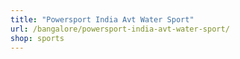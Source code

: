 ```yaml
---
title: "Powersport India Avt Water Sport"
url: /bangalore/powersport-india-avt-water-sport/
shop: sports
---
```

